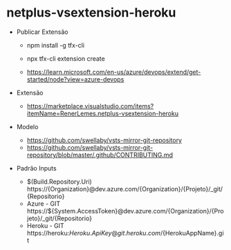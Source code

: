 # netplus-vsextension-heroku

* Publicar Extensão

    - npm install -g tfx-cli
    - npx tfx-cli extension create

    - https://learn.microsoft.com/en-us/azure/devops/extend/get-started/node?view=azure-devops

* Extensão

    - https://marketplace.visualstudio.com/items?itemName=RenerLemes.netplus-vsextension-heroku

* Modelo

    - https://github.com/swellaby/vsts-mirror-git-repository
    - https://github.com/swellaby/vsts-mirror-git-repository/blob/master/.github/CONTRIBUTING.md

* Padrão Inputs

    - $(Build.Repository.Uri)       https://{Organization}@dev.azure.com/{Organization}/{Projeto}/_git/{Repositorio}
    - Azure - GIT                   https://${System.AccessToken}@dev.azure.com/{Organization}/{Projeto}/_git/{Repositorio}
    - Heroku - GIT                  https://heroku:${Heroku.ApiKey}@git.heroku.com/${HerokuAppName}.git